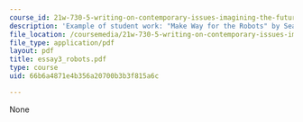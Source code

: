 ```yaml
---
course_id: 21w-730-5-writing-on-contemporary-issues-imagining-the-future-fall-2007
description: 'Example of student work: "Make Way for the Robots" by Sean Faulk.'
file_location: /coursemedia/21w-730-5-writing-on-contemporary-issues-imagining-the-future-fall-2007/66b6a4871e4b356a20700b3b3f815a6c_essay3_robots.pdf
file_type: application/pdf
layout: pdf
title: essay3_robots.pdf
type: course
uid: 66b6a4871e4b356a20700b3b3f815a6c

---
```

None